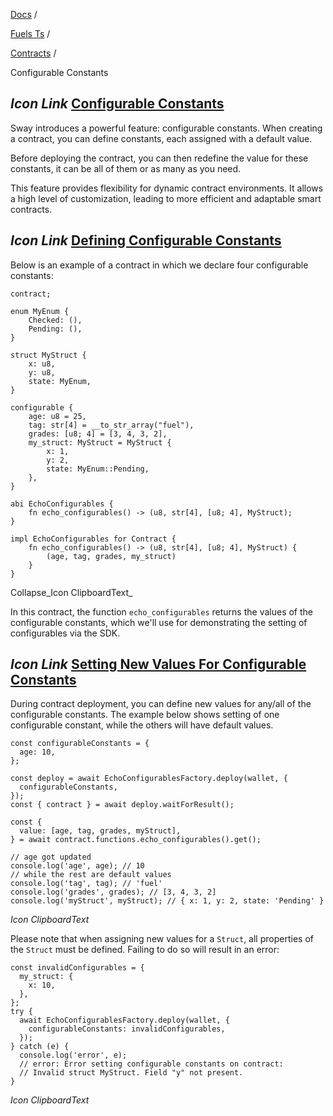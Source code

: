 [Docs](https://docs.fuel.network/) /

[Fuels Ts](https://docs.fuel.network/docs/fuels-ts/) /

[Contracts](https://docs.fuel.network/docs/fuels-ts/contracts/) /

Configurable Constants

## _Icon Link_ [Configurable Constants](https://docs.fuel.network/docs/fuels-ts/contracts/configurable-constants/\#configurable-constants)

Sway introduces a powerful feature: configurable constants. When creating a contract, you can define constants, each assigned with a default value.

Before deploying the contract, you can then redefine the value for these constants, it can be all of them or as many as you need.

This feature provides flexibility for dynamic contract environments. It allows a high level of customization, leading to more efficient and adaptable smart contracts.

## _Icon Link_ [Defining Configurable Constants](https://docs.fuel.network/docs/fuels-ts/contracts/configurable-constants/\#defining-configurable-constants)

Below is an example of a contract in which we declare four configurable constants:

```fuel_Box fuel_Box-idXKMmm-css
contract;

enum MyEnum {
    Checked: (),
    Pending: (),
}

struct MyStruct {
    x: u8,
    y: u8,
    state: MyEnum,
}

configurable {
    age: u8 = 25,
    tag: str[4] = __to_str_array("fuel"),
    grades: [u8; 4] = [3, 4, 3, 2],
    my_struct: MyStruct = MyStruct {
        x: 1,
        y: 2,
        state: MyEnum::Pending,
    },
}

abi EchoConfigurables {
    fn echo_configurables() -> (u8, str[4], [u8; 4], MyStruct);
}

impl EchoConfigurables for Contract {
    fn echo_configurables() -> (u8, str[4], [u8; 4], MyStruct) {
        (age, tag, grades, my_struct)
    }
}
```

Collapse_Icon ClipboardText_

In this contract, the function `echo_configurables` returns the values of the configurable constants, which we'll use for demonstrating the setting of configurables via the SDK.

## _Icon Link_ [Setting New Values For Configurable Constants](https://docs.fuel.network/docs/fuels-ts/contracts/configurable-constants/\#setting-new-values-for-configurable-constants)

During contract deployment, you can define new values for any/all of the configurable constants. The example below shows setting of one configurable constant, while the others will have default values.

```fuel_Box fuel_Box-idXKMmm-css
const configurableConstants = {
  age: 10,
};

const deploy = await EchoConfigurablesFactory.deploy(wallet, {
  configurableConstants,
});
const { contract } = await deploy.waitForResult();

const {
  value: [age, tag, grades, myStruct],
} = await contract.functions.echo_configurables().get();

// age got updated
console.log('age', age); // 10
// while the rest are default values
console.log('tag', tag); // 'fuel'
console.log('grades', grades); // [3, 4, 3, 2]
console.log('myStruct', myStruct); // { x: 1, y: 2, state: 'Pending' }
```

_Icon ClipboardText_

Please note that when assigning new values for a `Struct`, all properties of the `Struct` must be defined. Failing to do so will result in an error:

```fuel_Box fuel_Box-idXKMmm-css
const invalidConfigurables = {
  my_struct: {
    x: 10,
  },
};
try {
  await EchoConfigurablesFactory.deploy(wallet, {
    configurableConstants: invalidConfigurables,
  });
} catch (e) {
  console.log('error', e);
  // error: Error setting configurable constants on contract:
  // Invalid struct MyStruct. Field "y" not present.
}
```

_Icon ClipboardText_